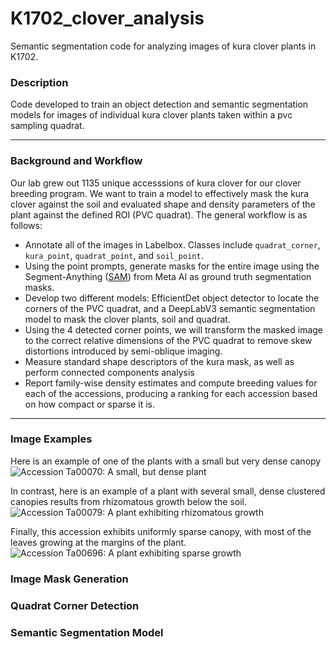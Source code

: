 # K1702_clover_analysis
Semantic segmentation code for analyzing images of kura clover plants in K1702.

### Description
Code developed to train an object detection and semantic segmentation models for images of individual kura clover plants taken within a pvc sampling quadrat.

***

### Background and Workflow
Our lab grew out 1135 unique accesssions of kura clover for our clover breeding program. We want to train a model to effectively mask the kura clover against the soil and evaluated shape and density parameters of the plant against the defined ROI (PVC quadrat). The general workflow is as follows:
* Annotate all of the images in Labelbox. Classes include `quadrat_corner`, `kura_point`, `quadrat_point`, and `soil_point`.
* Using the point prompts, generate masks for the entire image using the Segment-Anything ([SAM](https://segment-anything.com/)) from Meta AI as ground truth segmentation masks.
* Develop two different models: EfficientDet object detector to locate the corners of the PVC quadrat, and a DeepLabV3 semantic segmentation model to mask the clover plants, soil and quadrat. 
* Using the 4 detected corner points, we will transform the masked image to the correct relative dimensions of the PVC quadrat to remove skew distortions introduced by semi-oblique imaging.
* Measure standard shape descriptors of the kura mask, as well as perform connected components analysis
* Report family-wise density estimates and compute breeding values for each of the accessions, producing a ranking for each accession based on how compact or sparse it is.

***

### Image Examples

Here is an example of one of the plants with a small but very dense canopy
![Accession Ta00070: A small, but dense plant](assets/Ta00070.jpg)

In contrast, here is an example of a plant with several small, dense clustered canopies results from rhizomatous growth below the soil.
![Accession Ta00079: A plant exhibiting rhizomatous growth](assets/Ta00079.jpg)

Finally, this accession exhibits uniformly sparse canopy, with most of the leaves growing at the margins of the plant.
![Accession Ta00696: A plant exhibiting sparse growth](assets/Ta00696.jpg)

### Image Mask Generation

### Quadrat Corner Detection

### Semantic Segmentation Model

